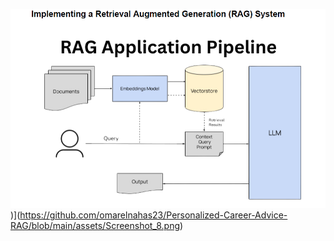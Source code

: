 ![](https://github.com/omarelnahas23/Personalized-Career-Advice-RAG/blob/main/assets/Screenshot_8.png))](https://github.com/omarelnahas23/Personalized-Career-Advice-RAG/blob/main/assets/Screenshot_8.png)
